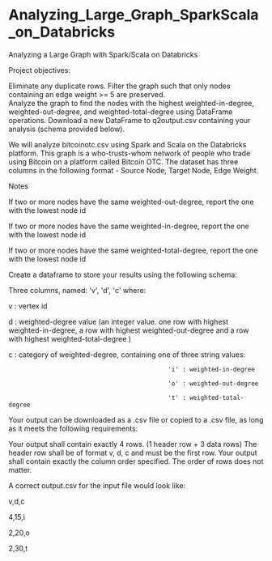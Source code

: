 # Analyzing_Large_Graph_SparkScala_on_Databricks
Analyzing a Large Graph with Spark/Scala on Databricks

Project objectives:

Eliminate any duplicate rows.
Filter the graph such that only nodes containing an edge weight >= 5 are preserved.  
Analyze the graph to find the nodes with the highest weighted-in-degree, weighted-out-degree, and weighted-total-degree using DataFrame operations.
Download a new DataFrame to q2output.csv containing your analysis (schema provided below).

We will analyze bitcoinotc.csv using Spark and Scala on the Databricks platform.  This graph is a who-trusts-whom network of people who trade using Bitcoin on a platform called Bitcoin OTC. The dataset has three columns in the following format - Source Node, Target Node, Edge Weight.


Notes 

If two or more nodes have the same weighted-out-degree, report the one with the lowest node id

If two or more nodes have the same weighted-in-degree, report the one with the lowest node id

If two or more nodes have the same weighted-total-degree, report the one with the lowest node id


Create a dataframe to store your results using the following schema:


Three columns, named: 'v', 'd', 'c' where:


v : vertex id


d : weighted-degree value (an integer value. one row with highest weighted-in-degree, a row with highest weighted-out-degree and a row with highest weighted-total-degree )


c : category of weighted-degree, containing one of three string values:

                                                'i' : weighted-in-degree

                                                'o' : weighted-out-degree                                                

                                                't' : weighted-total-degree

                                               

Your output can be downloaded as a .csv file or copied to a .csv file, as long as it meets the following requirements:


Your output shall contain exactly 4 rows.  (1 header row + 3 data rows)
The header row shall be of format v, d, c and must be the first row.
Your output shall contain exactly the column order specified.
The order of rows does not matter.


A correct output.csv for the input file would look like:

v,d,c

4,15,i

2,20,o

2,30,t


